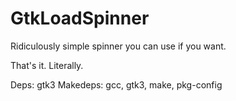# GtkLoadSpinner

Ridiculously simple spinner you can use if you want.

That's it. Literally.

Deps: gtk3
Makedeps: gcc, gtk3, make, pkg-config
